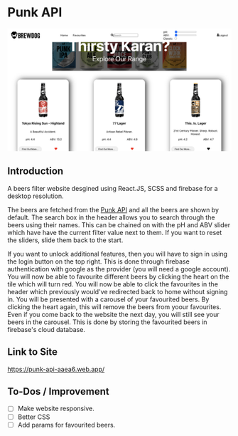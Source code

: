 # Punk API

![Punk API Project](https://github.com/iKarans/Punk-API/blob/main/Beers-Api.png)

## Introduction

A beers filter website desgined using React.JS, SCSS and firebase for a desktop resolution.

The beers are fetched from the <a href="https://punkapi.com/" target="_blank">Punk API</a> and all the beers are shown by default. The search box in the header allows you to search through the beers using their names. This can be chained on with the pH and ABV slider which have have the current filter value next to them. If you want to reset the sliders, slide them back to the start.

If you want to unlock additional features, then you will have to sign in using the login button on the top right. This is done through firebase authentication with google as the provider (you will need a google account). You will now be able to favourite different beers by clicking the heart on the tile which will turn red. You will now be able to click the favourites in the header which previously would've redirected back to home without signing in. You will be presented with a carousel of your favourited beers. By clicking the heart again, this will remove the beers from yoour favourites. Even if you come back to the website the next day, you will still see your beers in the carousel. This is done by storing the favourited beers in firebase's cloud database.

## Link to Site

https://punk-api-aaea6.web.app/

## To-Dos / Improvement

- [ ] Make website responsive.
- [ ] Better CSS
- [ ] Add params for favourited beers.
